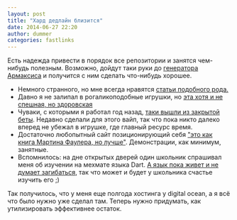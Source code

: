 ```yaml
---
layout: post
title: "Хард дедлайн близится"
date: 2014-06-27 22:20
author: dummer
categories: fastlinks
---
```


Есть надежда привести в порядок все репозитории и занятся чем-нибудь полезным. Возможно, дойдут таки руки до [генератора Армаксиса](https://github.com/Armaxis/jmg) и получится с ним сделать что-нибудь хорошее.

* Немного странного, но мне всегда нравятся [статьи подобного рода.](http://bost.ocks.org/mike/algorithms/)
* Давно я не залипал в рогаликоподобные игрушки, но [эта хотя и не спешная, но здоровская](http://adarkroom.doublespeakgames.com/)
* Чуваки, с которыми я работал год назад, [таки вышли из закрытой беты](http://aeon-game.com). Недавно сделали для этого вайп, так что пока никто далеко вперед не убежал в игрушке, где главный ресурс время.
* Достаточно любопытный сайт позиционирующий себя ["это как книга Мартина Фаулера, но лучше"](http://refactoring.guru). Демонстрации, как минимум, занятные.
* Вспомнилось: на дне открытых дверей один школьник спрашивал меня об изучении на мехмате языка Dart. [А язык пока живет и не думает загибаться](http://news.dartlang.org/2014/06/dart-15-makes-it-easier-to-develop-for.html), так что может и будет у школьника счастье изучить его ;)

Так получилось, что у меня еще полгода хостинга у digital ocean, а я всё что было нужно уже сделал там. Теперь нужно придумать, как утилизировать эффективнее остаток.